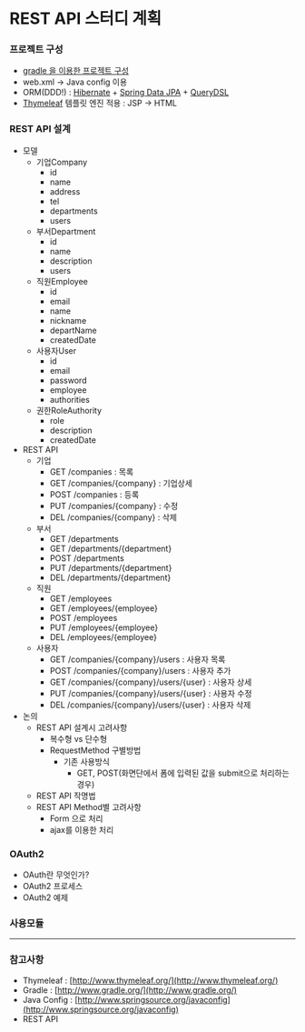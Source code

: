 REST API 스터디 계획
===================

### 프로젝트 구성
* [gradle 을 이용한 프로젝트 구성](https://github.com/ihoneymon/rest-api-study/blob/master/build.gradle)
* web.xml -> Java config 이용
* ORM(DDD!) : [Hibernate](http://www.hibernate.org/) + [Spring Data JPA](http://www.springsource.org/spring-data/jpa) + [QueryDSL](http://www.querydsl.com/)
* [Thymeleaf](http://www.thymeleaf.org/) 템플릿 엔진 적용 : JSP -> HTML 

### REST API 설계
* 모델
	* 기업Company
		- id
		- name
		- address
		- tel
		- departments
		- users
    * 부서Department
        - id
        - name
        - description
        - users
	* 직원Employee
		- id
		- email
		- name
		- nickname
		- departName
		- createdDate
	* 사용자User
	    - id
	    - email
	    - password
	    - employee
	    - authorities
	* 권한RoleAuthority
	    - role
	    - description
	    - createdDate
* REST API
	* 기업
		- GET /companies : 목록
		- GET /companies/{company} : 기업상세
		- POST /companies : 등록
		- PUT /companies/{company} : 수정
		- DEL /companies/{company} : 삭제
    * 부서
        - GET /departments
        - GET /departments/{department}
        - POST /departments
        - PUT /departments/{department}
        - DEL /departments/{department}
    * 직원
        - GET /employees
        - GET /employees/{employee}
        - POST /employees
        - PUT /employees/{employee}
        - DEL /employees/{employee}
	* 사용자
		- GET /companies/{company}/users : 사용자 목록
		- POST /companies/{company}/users : 사용자 추가
		- GET /companies/{company}/users/{user} : 사용자 상세
		- PUT /companies/{company}/users/{user} : 사용자 수정
		- DEL /companies/{company}/users/{user} : 사용자 삭제
* 논의
	* REST API 설계시 고려사항
		- 복수형 vs 단수형
		- RequestMethod 구별방법
			- 기존 사용방식
				- GET, POST(화면단에서 폼에 입력된 값을 submit으로 처리하는 경우)
	* REST API 작명법
	* REST API Method별 고려사항
		- Form 으로 처리
		- ajax를 이용한 처리

### OAuth2
* OAuth란 무엇인가?
* OAuth2 프로세스
* OAuth2 예제

### 사용모듈

*****

### 참고사항
* Thymeleaf : [http://www.thymeleaf.org/](http://www.thymeleaf.org/)
* Gradle : [http://www.gradle.org/](http://www.gradle.org/)
* Java Config : [http://www.springsource.org/javaconfig](http://www.springsource.org/javaconfig)
* REST API
		
	
